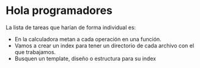 # Hola programadores
La lista de tareas que harían de forma individual es:
+ En la calculadora metan a cada operación en una función.
+ Vamos a crear un index para tener un directorio de cada archivo con el que trabajamos.
+ Busquen un template, diseño o estructura para su index
